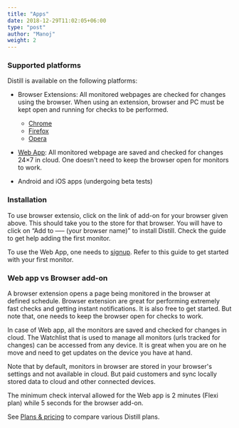 ```yaml
---
title: "Apps"
date: 2018-12-29T11:02:05+06:00
type: "post"
author: "Manoj"
weight: 2
---
```



  

### Supported platforms

Distill is available on the following platforms:

-   Browser Extensions: All monitored webpages are checked for changes using the browser. When using an extension, browser and PC must be kept open and running for checks to be performed.
    
    -   [Chrome](https://chrome.google.com/webstore/detail/distill-web-monitor/inlikjemeeknofckkjolnjbpehgadgge "https://chrome.google.com/webstore/detail/distill-web-monitor/inlikjemeeknofckkjolnjbpehgadgge")    
    -   [Firefox](https://addons.mozilla.org/en-us/firefox/addon/alertbox/ "https://addons.mozilla.org/en-us/firefox/addon/alertbox/")    
    -   [Opera](https://addons.opera.com/en/extensions/details/distill-web-monitor/?display=en "https://addons.opera.com/en/extensions/details/distill-web-monitor/?display=en")
        
-   [Web App](https://distill.io/ "https://distill.io/"): All monitored webpage are saved and checked for changes 24×7 in cloud. One doesn't need to keep the browser open for monitors to work.
    
-   Android and iOS apps (undergoing beta tests)
    

### Installation

To use browser extensio, click on the link of add-on for your browser given above. This should take you to the store for that browser. You will have to click on “Add to —– (your browser name)” to install Distill. Check the guide to get help adding the first monitor.

To use the Web App, one needs to  [signup](https://distill.io/register "https://distill.io/register"). Refer to this guide to get started with your first monitor.

### Web app vs Browser add-on

A browser extension opens a page being monitored in the browser at defined schedule. Browser extension are great for performing extremely fast checks and getting instant notifications. It is also free to get started. But note that, one needs to keep the browser open for checks to work.

In case of Web app, all the monitors are saved and checked for changes in cloud. The Watchlist that is used to manage all monitors (urls tracked for changes) can be accessed from any device. It is great when you are on he move and need to get updates on the device you have at hand.

Note that by default, monitors in browser are stored in your browser's settings and not available in cloud. But paid customers and sync locally stored data to cloud and other connected devices.

The minimum check interval allowed for the Web app is 2 minutes (Flexi plan) while 5 seconds for the browser add-on.

See  [Plans & pricing](https://distill.io/pricing "https://distill.io/pricing")  to compare various Distill plans.

